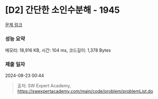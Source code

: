 # [D2] 간단한 소인수분해 - 1945 

[문제 링크](https://swexpertacademy.com/main/code/problem/problemDetail.do?contestProbId=AV5Pl0Q6ANQDFAUq) 

### 성능 요약

메모리: 18,916 KB, 시간: 104 ms, 코드길이: 1,378 Bytes

### 제출 일자

2024-08-23 00:44



> 출처: SW Expert Academy, https://swexpertacademy.com/main/code/problem/problemList.do